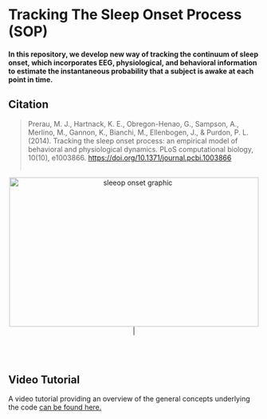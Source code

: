 # Tracking The Sleep Onset Process (SOP)
#### In this repository, we develop new way of tracking the continuum of sleep onset, which incorporates EEG, physiological, and behavioral information to estimate the instantaneous probability that a subject is awake at each point in time.
## Citation
> Prerau, M. J., Hartnack, K. E., Obregon-Henao, G., Sampson, A., Merlino, M., Gannon, K., Bianchi, M., Ellenbogen, J., & Purdon, P. L. (2014). Tracking the sleep onset process: an empirical model of behavioral and physiological dynamics. PLoS computational biology, 10(10), e1003866. https://doi.org/10.1371/journal.pcbi.1003866
<br/><br/>
<p align="center"> 
<img src="https://prerau.bwh.harvard.edu/wp-content/uploads/2022/10/SOP.png" alt="sleeop onset graphic" width="500" height="300" />| 
</p>
<br/><br/>

## Video Tutorial
A video tutorial providing an overview of the general concepts underlying the code [can be found here.](https://www.youtube.com/watch?v=wAGD3Qq6n_w)
